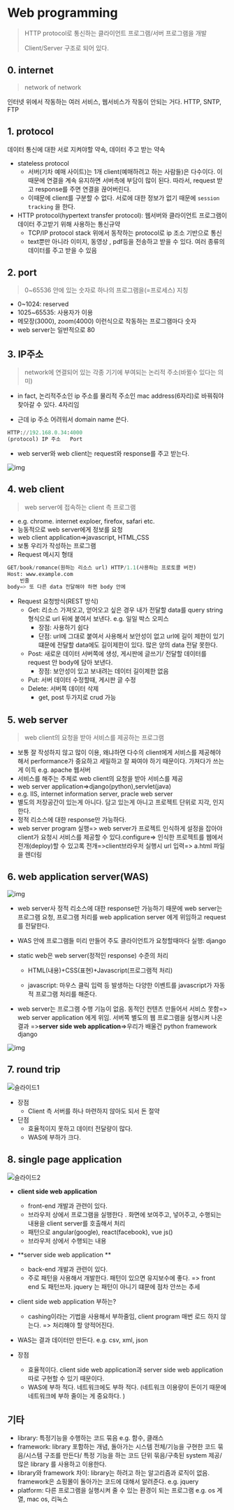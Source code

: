 # Web programming

> HTTP protocol로 통신하는 클라이언트 프로그램/서버 프로그램을 개발
>
> Client/Server 구조로 되어 있다. 



## 0. internet

> network of network

인터넷 위에서 작동하는 여러 서비스, 웹서비스가 작동이 안되는 거다. HTTP, SNTP, FTP



## 1.  protocol

 데이터 통신에 대한 서로 지켜야할 약속, 데이터 주고 받는 약속

* stateless protocol
  * 서버(기차 예매 사이트)는 1개 client(예매하려고 하는 사람들)은 다수이다. 이때문에 연결을 계속 유지하면 서버측에 부담이 많이 된다. 따라서, request 받고 response를 주면 연결을 끊어버린다. 
  * 이때문에 client를 구분할 수 없다. 서로에 대한 정보가 없기 때문에 `session tracking` 을 한다. 
* HTTP protocol(hypertext transfer protocol): 웹서버와 클라이언트 프로그램이 데이터 주고받기 위해 사용하는 통신규약
  * TCP/IP protocol stack 위에서 동작하는 protocol로 ip 조소 기반으로 통신
  * text뿐만 아니라 이미지, 동영상 , pdf등을 전송하고 받을 수 있다. 여러 종류의 데이터를 주고 받을 수 있음

## 2. port

>  0~65536 안에 있는 숫자로 하나의 프로그램을(=프로세스) 지칭 

* 0~1024: reserved 
* 1025~65535: 사용자가 이용
* 메모장(3000), zoom(4000) 이런식으로 작동하는 프로그램마다 숫자
* web server는 일반적으로 80

## 3. IP주소

> network에 연결되어 있는 각종 기기에 부여되는 논리적 주소(바뀔수 있다는 의미)

*  in fact, 논리적주소인 ip 주소를 물리적 주소인 mac address(6자리)로 바꿔줘야 찾아갈 수 있다. 4자리임

* 근데 ip 주소 어려워서 domain name 쓴다. 

```python
HTTP://192.168.0.34:4000
(protocol) IP 주소   Port 
```

* web server와 web client는 request와 response를 주고 받는다. 



![img](md-images/2430783E56CEE04607)

## 4. web client

> web server에 접속하는 client 측 프로그램

* e.g. chrome. internet exploer, firefox, safari etc.
* 능동적으로 web server에게 정보를 요청
* web client application=>javascript, HTML,CSS
* 보통 우리가 작성하는 프로그램 
* Request 메시지 형태

```python
GET/book/romance(원하는 리소스 url) HTTP/1.1(사용하는 프로토콜 버전)
Host: www.example.com
    빈줄
body=> 또 다른 data 전달해야 하면 body 안에
```



* Request 요청방식(REST 방식)
  * Get: 리소스 가져오고, 얻어오고 싶은 경우 내가 전달할 data를 query string 형식으로 url 뒤에 붙여서 보낸다. e.g. 일일 박스 오피스
    * 장점: 사용하기 쉽다
    * 단점: url에 그대로 붙여서 사용해서 보안성이 없고 url에 길이 제한이 있기 떄문에 전달할 data에도 길이제한이 있다. 많은 양의 data 전달 못한다.  
  * Post: 새로운 데이터 서버쪽에 생성, 게시판에 글쓰기/ 전달할 데이터를 request 안 body에 담아 보낸다. 
    * 장점: 보안성이 있고 보내려는 데이터 길이제한 없음
  * Put: 서버 데이터 수정할때, 게시판 글 수정
  * Delete: 서버쪽 데이터 삭제
    * get, post 두가지로 crud 가능

## 5. web server

> web client의 요청을 받아 서비스를 제공하는 프로그램

* 보통 잘 작성하지 않고 많이 이용, 왜냐하면 다수의 client에게 서비스를 제공해야 해서 performance가 중요하고 세밀하고 잘 짜여야 하기 때문이다. 가져다가 쓰는 게 이득 e.g. apache 웹서버
* 서비스를 해주는 주체로 web client의 요청을 받아 서비스를 제공
* web server application=>django(python),servlet(java)
* e.g. IIS, internet information server, pracle web server
* 별도의 저장공간이 있는게 아니다. 담고 있는게 아니고 프로젝트 단위로 지각, 인지한다. 
* 정적 리소스에 대한 response만 가능하다. 
* web server program 실행=> web server가 프로젝트 인식하게 설정을 잡아야 client가 요청시 서비스를 제공할 수 있다.configure=> 인식한 프로젝트를 웹에서 전개(deploy)할 수 있고록 전개=>client브라우저 실행시 url 입력=> a.html 파일을 렌더링 

## 6. web application server(WAS)

![img](md-images/static-vs-dynamic.png)



* web server사 정적 리소스에 대한 response만 가능하기 때문에 web server는 프로그램 요청, 프로그램 처리를 web application server 에게 위임하고 request를 전달한다.

* WAS 안에 프로그램들 미리 만들어 주도 클라이언트가 요청할때마다 실행: django

* static web은 web server(정적인 response) 수준의 처리

  * HTML(내용)+CSS(표현)+Javascript(프로그램적 처리)

  * javascript: 마우스 클릭 입력 등 발생하는 다양한 이벤트를 javascript가 자동적 프로그램 처리를 해준다. 

    

* web server는 프로그램 수행 기능이 없음. 동적인 컨텐츠 만들어서 서비스 못함=> web server application 에게 위임. 서버쪽 별도의 웹 프로그램을 실행시켜 나온 결과 =>**server side web application**=>우리가 배울건 python framework django





![img](md-images/webserver-vs-was1.png)



## 7. round trip



![슬라이드1](md-images/%EC%8A%AC%EB%9D%BC%EC%9D%B4%EB%93%9C1.PNG)



* 장점
  * Client 측 서버를 하나 마련하지 않아도 되서 돈 절약
* 단점
  * 효율적이지 못하고 데이터 전달량이 많다. 
  * WAS에 부하가 크다.

## 8. single page application

![슬라이드2](md-images/%EC%8A%AC%EB%9D%BC%EC%9D%B4%EB%93%9C2.PNG)

* **client side web application**
  * front-end 개발과 관련이 있다. 
  * 브라우저 상에서 프로그램을 실행한다 . 화면에 보여주고, 넣어주고, 수행되는 내용을 client server를 호출해서 처리
  * 패턴으로 angular(google), react(facebook), vue js()
  * 브라우저 상에서 수행되는 내용
* **server side web application **
  * back-end 개발과 관련이 있다. 
  * 주로 패턴을 사용해서 개발한다. 패턴이 있으면 유지보수에 좋다. => front end 도 패턴쓰자. jquery 는 패턴이 아니기 떄문에 점차 안쓰는 추세
* client side web application 부하는?
  * cashing이라는 기법을 사용해서 부하줄임, client program 매번 로드 하지 않는다. => 처리해야 할 양적어진다. 
* WAS는 결과 데이터만 만든다.  e.g. csv, xml, json

* 장점
  * 효율적이다. client side web application과 server side web application 따로 구현할 수 있기 때문이다. 
  * WAS에 부하 적다. 네트워크에도 부하 적다. (네트워크 이용량이 돈이기 때문에 네트워크에 부하 줄이는 게 중요하다. )



## 기타

* library: 특정기능을 수행하는 코드 묶음 e.g. 함수, 클래스
* framework: library 포함하는 개념, 돌아가는 시스템 전체/기능을 구현한 코드 묶음/시스템 구조를 만든다/ 특정 기능을 하는 코드 단위 묶음/구축된 system 제공/많은 library 를 사용하고 이용한다. 
* library와 framework 차이: library는 하려고 하는 알고리즘과 로직이 없음. framework은 쇼핑몰이 돌아가는 코드에 대해서 알려준다.  e.g. jquery
* platform: 다른 프로그램을 실행시켜 줄 수 있는 환경이 되는 프로그램 e.g. os 계열, mac os, 리눅스